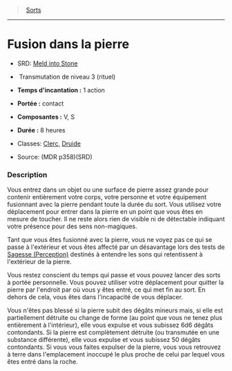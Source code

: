 ﻿---
!Spell
Family: SpellHD
Level: 3
Type: Transmutation
Ritual: rituel
CastingTime: 1 action
Range: contact
Components: V, S
Duration: 8 heures
Classes: '[Clerc](hd_cleric.md), [Druide](hd_druid.md)'
Id: spells_hd.md#fusion-dans-la-pierre
ParentLink: spells_hd.md#sorts
Name: Fusion dans la pierre
ParentName: Sorts
NameLevel: 1
AltName: '[Meld into Stone](srd_spells_meld_into_stone.md)'
Source: (MDR p358)(SRD)
Attributes: {}
---
> [Sorts](hd_spells.md)

---

# Fusion dans la pierre

- SRD: [Meld into Stone](srd_spells_meld_into_stone.md)

-  Transmutation de niveau 3 (rituel)

- **Temps d'incantation :** 1 action

- **Portée :** contact

- **Composantes :** V, S

- **Durée :** 8 heures

- Classes: [Clerc](hd_cleric.md), [Druide](hd_druid.md)

- Source: (MDR p358)(SRD)

### Description

Vous entrez dans un objet ou une surface de pierre assez grande pour contenir entièrement votre corps, votre personne et votre équipement fusionnant avec la pierre pendant toute la durée du sort. Vous utilisez votre déplacement pour entrer dans la pierre en un point que vous êtes en mesure de toucher. Il ne reste alors rien de visible ni de détectable indiquant votre présence pour des sens non-magiques.

Tant que vous êtes fusionné avec la pierre, vous ne voyez pas ce qui se passe à l'extérieur et vous êtes affecté par un désavantage lors des tests de [Sagesse (Perception)](hd_abilities_wisdom_perception.md) destinés à entendre les sons qui retentissent à l'extérieur de la pierre.

Vous restez conscient du temps qui passe et vous pouvez lancer des sorts à portée personnelle. Vous pouvez utiliser votre déplacement pour quitter la pierre par l'endroit par où vous y êtes entré, ce qui met fin au sort. En dehors de cela, vous êtes dans l'incapacité de vous déplacer.

Vous n'êtes pas blessé si la pierre subit des dégâts mineurs mais, si elle est partiellement détruite ou change de forme (au point que vous ne tenez plus entièrement à l'intérieur), elle vous expulse et vous subissez 6d6 dégâts contondants. Si la pierre est complètement détruite (ou transmutée en une substance différente), elle vous expulse et vous subissez 50 dégâts contondants. Si vous vous faites expulser de la pierre, vous vous retrouvez à terre dans l'emplacement inoccupé le plus proche de celui par lequel vous êtes entré dans la roche.

